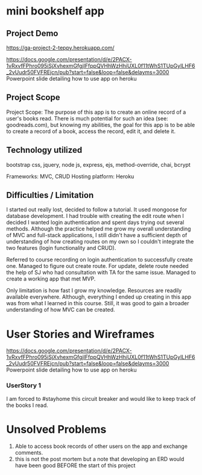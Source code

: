# mini bookshelf app
## Project Demo
https://ga-project-2-teppy.herokuapp.com/

https://docs.google.com/presentation/d/e/2PACX-1vRxvfFPhro095iSjXvhexmGfgjIFfppQVHhWzHhiUXL0f11tWhS1TUpGyILHF6_2vUudr50FVFREjcn/pub?start=false&loop=false&delayms=3000
Powerpoint slide detailing how to use app on heroku

## Project Scope
Project Scope:
The purpose of this app is to create an online record of a user's books read. There is much potential for such an idea (see: goodreads.com), but knowing my abilities, the goal for this app is to be able to create a record of a book, access the record, edit it, and delete it.

## Technology utilized 
bootstrap css, jquery, node js, express, ejs, method-override, chai, bcrypt

Frameworks: MVC, CRUD 
Hosting platform: Heroku

## Difficulties / Limitation
I started out really lost, decided to follow a tutorial. It used mongoose for database development. I had trouble with creating the edit route when I decided I wanted login authentication and spent days trying out several methods. Although the practice helped me grow my overall understanding of MVC and full-stack applications, I still didn't have a sufficient depth of understanding of how creating routes on my own so I couldn't integrate the two features (login functionality and CRUD).

Referred to course recording on login authentication to successfully create one. Managed to figure out create route. For update, delete route needed the help of SJ who had consultation with TA for the same issue. Managed to create a working app that met MVP. 

Only limitation is how fast I grow my knowledge. Resources are readily available everywhere. Although, everything I ended up creating in this app was from what I learned in this course. Still, it was good to gain a broader understanding of how MVC can be created.

# User Stories and Wireframes

https://docs.google.com/presentation/d/e/2PACX-1vRxvfFPhro095iSjXvhexmGfgjIFfppQVHhWzHhiUXL0f11tWhS1TUpGyILHF6_2vUudr50FVFREjcn/pub?start=false&loop=false&delayms=3000
Powerpoint slide detailing how to use app on heroku

### UserStory 1
I am forced to #stayhome this circuit breaker and would like to keep track of the books I read. 

# Unsolved Problems
1. Able to access book records of other users on the app and exchange comments.
2. this is not the post mortem but a note that developing an ERD would have been good BEFORE the start of this project


